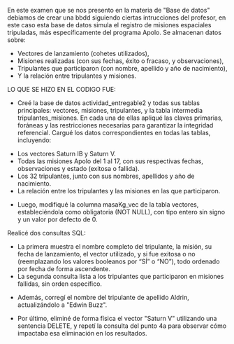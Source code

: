 En este examen que se nos presento en la materia de "Base de datos" debiamos de crear una bbdd siguiendo ciertas intrucciones del profesor, en este caso 
esta base de datos simula el registro de misiones espaciales tripuladas, más específicamente del programa Apolo. Se almacenan datos sobre:
* Vectores de lanzamiento (cohetes utilizados),
* Misiones realizadas (con sus fechas, éxito o fracaso, y observaciones),
* Tripulantes que participaron (con nombre, apellido y año de nacimiento),
* Y la relación entre tripulantes y misiones.

LO QUE SE HIZO EN EL CODIGO FUE:
- Creé la base de datos actividad_entregable2 y todas sus tablas principales: vectores, misiones, tripulantes, y la tabla intermedia tripulantes_misiones. 
En cada una de ellas apliqué las claves primarias, foráneas y las restricciones necesarias para garantizar la integridad referencial.
Cargué los datos correspondientes en todas las tablas, incluyendo:
* Los vectores Saturn IB y Saturn V.
* Todas las misiones Apolo del 1 al 17, con sus respectivas fechas, observaciones y estado (exitosa o fallida).
* Los 32 tripulantes, junto con sus nombres, apellidos y año de nacimiento.
* La relación entre los tripulantes y las misiones en las que participaron.

- Luego, modifiqué la columna masaKg_vec de la tabla vectores, estableciéndola como obligatoria (NOT NULL), con tipo entero sin signo y un valor por defecto de 0.

Realicé dos consultas SQL:
* La primera muestra el nombre completo del tripulante, la misión, su fecha de lanzamiento, 
el vector utilizado, y si fue exitosa o no (reemplazando los valores booleanos por “SÍ” o “NO”), todo ordenado por fecha de forma ascendente.
* La segunda consulta lista a los tripulantes que participaron en misiones fallidas, sin orden específico.

- Además, corregí el nombre del tripulante de apellido Aldrin, actualizándolo a "Edwin Buzz".

- Por último, eliminé de forma física el vector "Saturn V" utilizando una sentencia DELETE, y repetí la consulta del punto 4a para observar cómo impactaba esa eliminación en los resultados.
